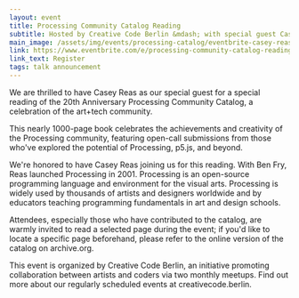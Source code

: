 ```yaml
---
layout: event
title: Processing Community Catalog Reading
subtitle: Hosted by Creative Code Berlin &mdash; with special guest Casey Reas
main_image: /assets/img/events/processing-catalog/eventbrite-casey-reas.jpeg
link: https://www.eventbrite.com/e/processing-community-catalog-reading-hosted-by-creative-code-berlin-with-special-guest-casey-reas-tickets-715281284577
link_text: Register
tags: talk announcement
---
```

We are thrilled to have Casey Reas as our special guest for a special reading of the 20th Anniversary Processing Community Catalog, a celebration of the art+tech community. 

<!--more--> 

This nearly 1000-page book celebrates the achievements and creativity of the Processing community, featuring open-call submissions from those who've explored the potential of Processing, p5.js, and beyond.

We're honored to have Casey Reas joining us for this reading. With Ben Fry, Reas launched Processing in 2001. Processing is an open-source programming language and environment for the visual arts. Processing is widely used by thousands of artists and designers worldwide and by educators teaching programming fundamentals in art and design schools.

Attendees, especially those who have contributed to the catalog, are warmly invited to read a selected page during the event; if you'd like to locate a specific page beforehand, please refer to the online version of the catalog on archive.org.

This event is organized by Creative Code Berlin, an initiative promoting collaboration between artists and coders via two monthly meetups. Find out more about our regularly scheduled events at creativecode.berlin.
